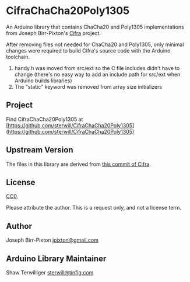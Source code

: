 # CifraChaCha20Poly1305

An Arduino library that contains ChaCha20 and Poly1305 implementations from 
Joseph Birr-Pixton's [Cifra](https://github.com/ctz/cifra) project.

After removing files not needed for ChaCha20 and Poly1305, only minimal changes 
were required to build Cifra's source code with the Arduino toolchain.  

1. handy.h was moved from src/ext so the C file includes didn't have to change 
   (there's no easy way to add an include path for src/ext when Arduino builds libraries)
2. The "static" keyword was removed from array size initializers

## Project

Find CifraChaCha20Poly1305 at [https://github.com/sterwill/CifraChaCha20Poly1305](https://github.com/sterwill/CifraChaCha20Poly1305)

## Upstream Version 

The files in this library are derived from [this commit of Cifra](https://github.com/ctz/cifra/tree/319fdb764cd12e12b8296358cfcd640346c4d0dd).

## License

[CC0](https://creativecommons.org/publicdomain/zero/1.0/).

Please attribute the author.  This is a request only, and not a license term.

## Author

Joseph Birr-Pixton <jpixton@gmail.com>

## Arduino Library Maintainer

Shaw Terwilliger <sterwill@tinfig.com>
